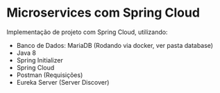 # Microservices com Spring Cloud

Implementação de projeto com Spring Cloud, utilizando:

* Banco de Dados: MariaDB (Rodando via docker, ver pasta database)
* Java 8 
* Spring Initializer 
* Spring Cloud
* Postman (Requisições)
* Eureka Server (Server Discover)
